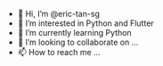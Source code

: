- 👋 Hi, I’m @eric-tan-sg
- 👀 I’m interested in Python and Flutter
- 🌱 I’m currently learning Python
- 💞️ I’m looking to collaborate on ...
- 📫 How to reach me ...

<!---
eric-tan-sg/eric-tan-sg is a ✨ special ✨ repository because its `README.md` (this file) appears on your GitHub profile.
You can click the Preview link to take a look at your changes.
--->
